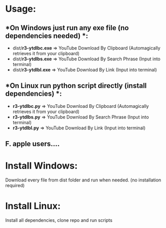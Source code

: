 # Usage:

## *On Windows just run any exe file (no dependencies needed) *:

- dist/**r3-ytdlbc.exe** => YouTube Download By Clipboard (Automagically retrieves it from your clipboard)
- dist/**r3-ytdlbs.exe** => YouTube Download By Search Phrase (Input into terminal)
- dist/**r3-ytdlbl.exe** => YouTube Download By Link (Input into terminal)

## *On Linux run python script directly (install dependencies) *:

- **r3-ytdlbc.py** => YouTube Download By Clipboard (Automagically retrieves it from your clipboard)
- **r3-ytdlbs.py** => YouTube Download By Search Phrase (Input into terminal)
- **r3-ytdlbl.py** => YouTube Download By Link (Input into terminal)

## **F. apple users....**

# Install Windows:

Download every file from dist folder and run when needed. (no installation required)

# Install Linux:

Install all dependencies, clone repo and run scripts
